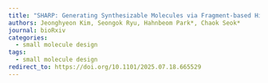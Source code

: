 ```yaml
---
title: "SHARP: Generating Synthesizable Molecules via Fragment-based Hierarchical Action-space Reinforcement Learning for Pareto Optimization"
authors: Jeonghyeon Kim, Seongok Ryu, Hahnbeom Park*, Chaok Seok*
journal: bioRxiv
categories:
  - small molecule design
tags:
  - small molecule design
redirect_to: https://doi.org/10.1101/2025.07.18.665529
---
```

